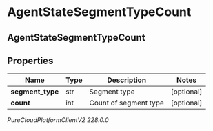 # AgentStateSegmentTypeCount

## AgentStateSegmentTypeCount

## Properties

|Name | Type | Description | Notes|
|------------ | ------------- | ------------- | -------------|
| **segment_type** | str | Segment type | [optional] |
| **count** | int | Count of segment type | [optional] |



_PureCloudPlatformClientV2 228.0.0_
